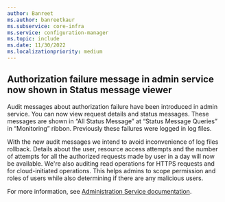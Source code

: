 ```yaml
---
author: Banreet
ms.author: banreetkaur
ms.subservice: core-infra
ms.service: configuration-manager
ms.topic: include
ms.date: 11/30/2022
ms.localizationpriority: medium
---
```


## <a name="bkmk_audit-admin-service"></a> Authorization failure message in admin service now shown in Status message viewer

<!--13022894-->

Audit messages about authorization failure have been introduced in admin service. You can now view request details and status messages. These messages are shown in “All Status Message” at “Status Message Queries” in “Monitoring” ribbon. Previously these failures were logged in log files. 

With the new audit messages we intend to avoid inconvenience of log files rollback. Details about the user, resource access attempts and the number of attempts for all the authorized requests made by user in a day will now be available. We're also auditing read operations for HTTPS requests and for cloud-initiated operations. This helps admins to scope permission and roles of users while also determining if there are any malicious users.

For more information, see [Administration Service documentation](../../../../../develop/adminservice/overview.md).
